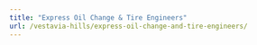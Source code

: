 ```yaml
---
title: "Express Oil Change & Tire Engineers"
url: /vestavia-hills/express-oil-change-and-tire-engineers/
---
```

